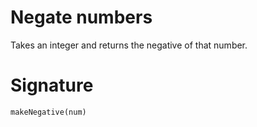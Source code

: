 # Negate numbers

Takes an integer and returns the negative of that number.

# Signature

`makeNegative(num)`
